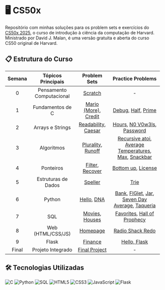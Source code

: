 # 🖥️ CS50x
Repositório com minhas soluções para os problem sets e exercícios do [CS50x 2025](https://cs50.harvard.edu/x/2025/), o curso de introdução à ciência da computação de Harvard.
Ministrado por David J. Malan, é uma versão gratuita e aberta do curso CS50 original de Harvard.

## 📋 Estrutura do Curso
| Semana | Tópicos Principais | Problem Sets | Practice Problems |
|:---:|:---:|:---:|:---:|
| 0 | Pensamento Computacional | [Scratch](https://cs50.harvard.edu/x/2025/psets/0/scratch/) | - |
| 1 | Fundamentos de C | [Mario (More)](https://cs50.harvard.edu/x/2025/psets/1/mario/more/), [Credit](https://cs50.harvard.edu/x/2025/psets/1/credit/) | [Debug](https://cs50.harvard.edu/x/2025/practice/debug/), [Half](https://cs50.harvard.edu/x/2025/practice/half/), [Prime](https://cs50.harvard.edu/x/2025/practice/prime/) |
| 2 | Arrays e Strings | [Readability](https://cs50.harvard.edu/x/2025/psets/2/readability/), [Caesar](https://cs50.harvard.edu/x/2025/psets/2/caesar/) | [Hours](https://cs50.harvard.edu/x/2025/practice/hours/), [N0 V0w3ls](https://cs50.harvard.edu/x/2025/practice/no-vowels/), [Password](https://cs50.harvard.edu/x/2025/practice/password/)|
| 3 | Algoritmos | [Plurality](https://cs50.harvard.edu/x/2025/psets/3/plurality/), [Runoff](https://cs50.harvard.edu/x/2025/psets/3/runoff/) | [Recursive atoi](https://cs50.harvard.edu/x/2025/practice/atoi/), [Average Temperatures](https://cs50.harvard.edu/x/2025/practice/temps/), [Max](https://cs50.harvard.edu/x/2025/practice/max/), [Snackbar](https://cs50.harvard.edu/x/2025/practice/snackbar/) |
| 4 | Ponteiros | [Filter](https://cs50.harvard.edu/x/2025/psets/4/filter/), [Recover](https://cs50.harvard.edu/x/2025/psets/4/recover/) | [Bottom up](https://cs50.harvard.edu/x/2025/practice/bottomup/), [License](https://cs50.harvard.edu/x/2025/practice/license/) |
| 5 | Estruturas de Dados | [Speller](https://cs50.harvard.edu/x/2025/psets/5/speller/) | [Trie](https://cs50.harvard.edu/x/2025/practice/trie/) |
| 6 | Python | [Hello](https://cs50.harvard.edu/x/2025/psets/6/hello/), [DNA](https://cs50.harvard.edu/x/2025/psets/6/dna/) | [Bank](https://cs50.harvard.edu/x/2025/practice/bank/), [FIGlet](https://cs50.harvard.edu/x/2025/practice/figlet/), [Jar](https://cs50.harvard.edu/x/2025/practice/jar/), [Seven Day Average](https://cs50.harvard.edu/x/2025/practice/seven-day-average/), [Taqueria](https://cs50.harvard.edu/x/2025/practice/taqueria/) |
| 7 | SQL | [Movies](https://cs50.harvard.edu/x/2025/psets/7/movies/), [Houses](https://cs50.harvard.edu/x/2025/psets/7/houses/) | [Favorites](https://cs50.harvard.edu/x/2025/practice/favorites/), [Hall of Prophecy](https://cs50.harvard.edu/x/2025/practice/prophecy/) |
| 8 | Web (HTML/CSS/JS) | [Homepage](https://cs50.harvard.edu/x/2025/psets/8/homepage/) | [Radio Shack Redo](https://cs50.harvard.edu/x/2025/practice/redo/) |
| 9 | Flask | [Finance](https://cs50.harvard.edu/x/2025/psets/9/finance/) | [Hello, Flask](https://cs50.harvard.edu/x/2025/practice/helloflask/) |
| Final | Projeto Integrado | [Final Project](https://cs50.harvard.edu/x/2025/project/) | - |

## 🛠 Tecnologias Utilizadas

![C](https://img.shields.io/badge/C-00599C?style=for-the-badge&logo=c&logoColor=white)
![Python](https://img.shields.io/badge/Python-3776AB?style=for-the-badge&logo=python&logoColor=white)
![SQL](https://img.shields.io/badge/SQL-4479A1?style=for-the-badge&logo=postgresql&logoColor=white)
![HTML5](https://img.shields.io/badge/HTML5-E34F26?style=for-the-badge&logo=html5&logoColor=white)
![CSS3](https://img.shields.io/badge/CSS3-1572B6?style=for-the-badge&logo=css3&logoColor=white)
![JavaScript](https://img.shields.io/badge/JavaScript-F7DF1E?style=for-the-badge&logo=javascript&logoColor=black)
![Flask](https://img.shields.io/badge/Flask-000000?style=for-the-badge&logo=flask&logoColor=white)

